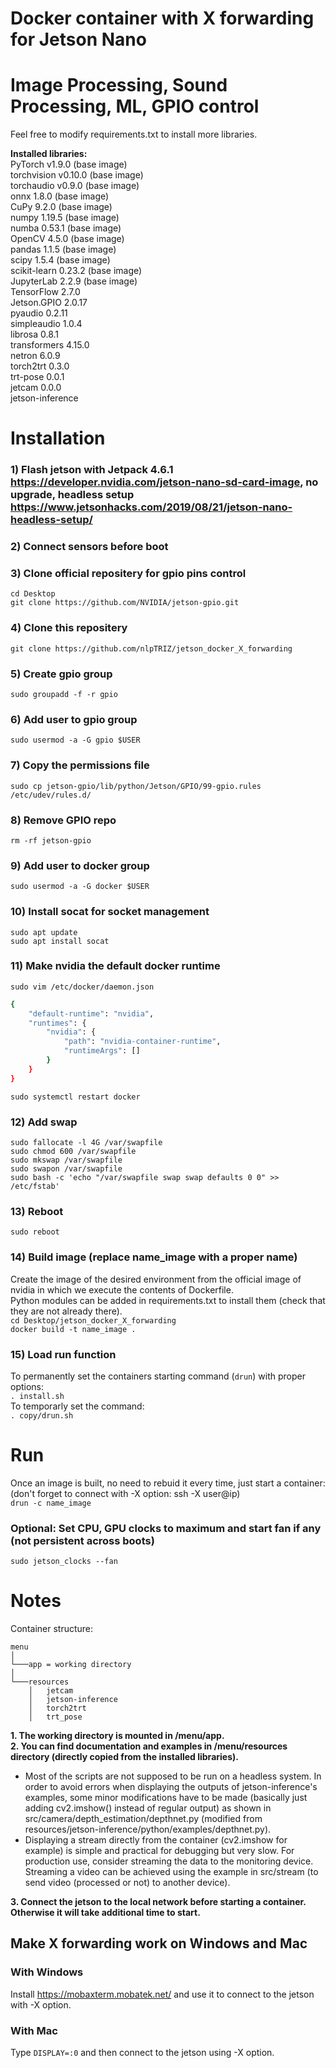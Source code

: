 # Docker container with X forwarding for Jetson Nano
# Image Processing, Sound Processing, ML, GPIO control
Feel free to modify requirements.txt to install more libraries.

**Installed libraries:**\
PyTorch v1.9.0 (base image) \
torchvision v0.10.0 (base image)\
torchaudio v0.9.0 (base image) \
onnx 1.8.0 (base image) \
CuPy 9.2.0 (base image)\
numpy 1.19.5 (base image)\
numba 0.53.1 (base image)\
OpenCV 4.5.0 (base image)\
pandas 1.1.5 (base image)\
scipy 1.5.4 (base image)\
scikit-learn 0.23.2 (base image)\
JupyterLab 2.2.9 (base image)\
TensorFlow 2.7.0\
Jetson.GPIO 2.0.17\
pyaudio 0.2.11\
simpleaudio 1.0.4\
librosa 0.8.1\
transformers 4.15.0\
netron 6.0.9\
torch2trt 0.3.0\
trt-pose 0.0.1\
jetcam 0.0.0\
jetson-inference

# Installation
### 1) Flash jetson with Jetpack 4.6.1 https://developer.nvidia.com/jetson-nano-sd-card-image, no upgrade, headless setup https://www.jetsonhacks.com/2019/08/21/jetson-nano-headless-setup/
### 2) Connect sensors before boot
### 3) Clone official repositery for gpio pins control
`cd Desktop`\
`git clone https://github.com/NVIDIA/jetson-gpio.git`
### 4) Clone this repositery
`git clone https://github.com/nlpTRIZ/jetson_docker_X_forwarding`
### 5) Create gpio group
`sudo groupadd -f -r gpio`
### 6) Add user to gpio group
`sudo usermod -a -G gpio $USER`
### 7) Copy the permissions file
`sudo cp jetson-gpio/lib/python/Jetson/GPIO/99-gpio.rules /etc/udev/rules.d/`
### 8) Remove GPIO repo
`rm -rf jetson-gpio`
### 9) Add user to docker group
`sudo usermod -a -G docker $USER`
### 10) Install socat for socket management
`sudo apt update`\
`sudo apt install socat`
### 11) Make nvidia the default docker runtime
`sudo vim /etc/docker/daemon.json`
```bash
{
    "default-runtime": "nvidia",
    "runtimes": {
        "nvidia": {
            "path": "nvidia-container-runtime",
            "runtimeArgs": []
        }
    }
}
``` 
`sudo systemctl restart docker`
### 12) Add swap
`sudo fallocate -l 4G /var/swapfile`\
`sudo chmod 600 /var/swapfile`\
`sudo mkswap /var/swapfile`\
`sudo swapon /var/swapfile`\
`sudo bash -c 'echo "/var/swapfile swap swap defaults 0 0" >> /etc/fstab'`
### 13) Reboot
`sudo reboot`
### 14) Build image (replace name_image with a proper name)
Create the image of the desired environment from the official image of nvidia in which we execute the contents of Dockerfile.\
Python modules can be added in requirements.txt to install them (check that they are not already there).\
`cd Desktop/jetson_docker_X_forwarding`\
`docker build -t name_image .`
### 15) Load run function
To permanently set the containers starting command (`drun`) with proper options:\
`. install.sh`\
To temporarly set the command:\
`. copy/drun.sh`
# Run
Once an image is built, no need to rebuid it every time, just start a container:\
(don't forget to connect with -X option: ssh -X user@ip)\
`drun -c name_image`
### Optional: Set CPU, GPU clocks to maximum and start fan if any (not persistent across boots)
`sudo jetson_clocks --fan`

# Notes
Container structure:
```
menu  
│
└───app = working directory
│   
└───resources
    │   jetcam
    │   jetson-inference
    │   torch2trt
    │   trt_pose
```
**1. The working directory is mounted in /menu/app.** \
**2. You can find documentation and examples in /menu/resources directory (directly copied from the installed libraries).**
- Most of the scripts are not supposed to be run on a headless system. In order to avoid errors when displaying the outputs of jetson-inference's examples, some minor modifications have to be made (basically just adding cv2.imshow() instead of regular output) as shown in src/camera/depth_estimation/depthnet.py (modified from resources/jetson-inference/python/examples/depthnet.py).
- Displaying a stream directly from the container (cv2.imshow for example) is simple and practical for debugging but very slow. For production use, consider streaming the data to the monitoring device. Streaming a video can be achieved using the example in src/stream (to send video (processed or not) to another device).

**3. Connect the jetson to the local network before starting a container. Otherwise it will take additional time to start.**

## Make X forwarding work on Windows and Mac
### With Windows
Install https://mobaxterm.mobatek.net/ and use it to connect to the jetson with -X option.

### With Mac
Type `DISPLAY=:0` and then connect to the jetson using -X option.
